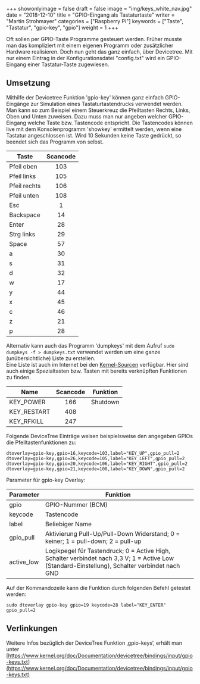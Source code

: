 +++
showonlyimage = false
draft = false
image = "img/keys_white_nav.jpg"
date = "2018-12-10"
title = "GPIO-Eingang als Tastaturtaste"
writer = "Martin Strohmayer"
categories = ["Raspberry Pi"]
keywords = ["Taste", "Tastatur", "gpio-key", "gpio"]
weight = 1
+++


Oft sollen per GPIO-Taste Programme gesteuert werden. Früher musste man das kompliziert mit einem eigenen Programm oder zusätzlicher Hardware realisieren. Doch nun geht das ganz einfach, über Devicetree. Mit nur einem Eintrag in der Konfigurationsdatei "config.txt" wird ein GPIO-Eingang einer Tastatur-Taste zugewiesen.
<!--more-->

## Umsetzung

Mithilfe der Devicetree Funktion 'gpio-key' können ganz einfach GPIO-Eingänge zur Simulation eines Tastaturtastendrucks verwendet werden. Man kann so zum Beispiel einem Steuerkreuz die Pfeiltasten Rechts, Links, Oben und Unten zuweisen. Dazu muss man nur angeben welcher GPIO-Eingang welche Taste bzw. Tastencode entspricht. Die Tastencodes können live mit dem Konsolenprogramm 'showkey' ermittelt werden, wenn eine Tastatur angeschlossen ist. Wird 10 Sekunden keine Taste gedrückt, so beendet sich das Programm von selbst.

| Taste         | Scancode |
| ------------- |:--------:|
| Pfeil oben    | 103      |
| Pfeil links   | 105      |
| Pfeil rechts  | 106      |
| Pfeil unten   | 108      |
| Esc           | 1        |
| Backspace     | 14       |
| Enter         | 28       |
| Strg links    | 29       |
| Space         | 57       |
| a   | 30     |
| s   | 31     |
| d   | 32     |
| w   | 17     |
| y   | 44     |
| x   | 45     |
| c   | 46     |
| z   | 21     |
| p   | 28     |

Alternativ kann auch das Programm 'dumpkeys' mit dem Aufruf ``sudo dumpkeys -f > dumpkeys.txt`` verwendet werden um eine ganze (unübersichtliche) Liste zu erstellen.  
Eine Liste ist auch im Internet bei den [Kernel-Sourcen](https://github.com/torvalds/linux/blob/v4.12/include/uapi/linux/input-event-codes.h) verfügbar.
Hier sind auch einige Spezialtasten bzw. Tasten mit bereits verknüpften Funktionen zu finden. 

| Name          | Scancode | Funktion |
| ------------- |:--------:|:--------:|
| KEY_POWER     | 166      | Shutdown |
| KEY_RESTART   | 408      |          |
| KEY_RFKILL    | 247      |          |

Folgende DeviceTree Einträge weisen beispielsweise den angegeben GPIOs die Pfeiltastenfunktionen zu:

```
dtoverlay=gpio-key,gpio=16,keycode=103,label="KEY_UP",gpio_pull=2
dtoverlay=gpio-key,gpio=26,keycode=105,label="KEY_LEFT",gpio_pull=2
dtoverlay=gpio-key,gpio=20,keycode=106,label="KEY_RIGHT",gpio_pull=2
dtoverlay=gpio-key,gpio=21,keycode=108,label="KEY_DOWN",gpio_pull=2
```

Parameter für gpio-key Overlay:

| Parameter     | Funktion |
| ------------- |----------|
| gpio          | GPIO-Nummer (BCM)  |
| keycode       |  Tastencode        |
| label         |  Beliebiger Name   |
| gpio_pull     |  Aktivierung Pull-Up/Pull-Down Widerstand; 0 = keiner; 1 = pull-down; 2 = pull-up     |
| active_low    |  Logikpegel für Tastendruck; 0 = Active High, Schalter verbindet nach 3,3 V; 1 = Active Low (Standard-Einstellung), Schalter verbindet nach GND     |


Auf der Kommandozeile kann die Funktion durch folgenden Befehl getestet werden:
```
sudo dtoverlay gpio-key gpio=19 keycode=28 label="KEY_ENTER" gpio_pull=2
```

## Verlinkungen

Weitere Infos bezüglich der DeviceTree Funktion ‚gpio-keys‘, erhält man unter [https://www.kernel.org/doc/Documentation/devicetree/bindings/input/gpio-keys.txt](https://www.kernel.org/doc/Documentation/devicetree/bindings/input/gpio-keys.txt) 




